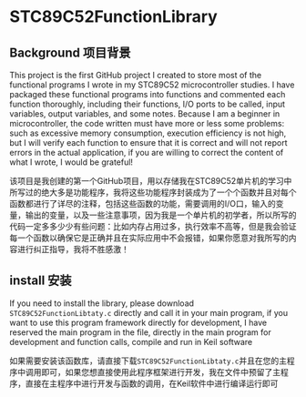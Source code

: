 # STC89C52FunctionLibrary

## Background 项目背景

This project is the first GitHub project I created to store most of the functional programs I wrote in my STC89C52 microcontroller studies. I have packaged these functional programs into functions and commented each function thoroughly, including their functions, I/O ports to be called, input variables, output variables, and some notes. Because I am a beginner in microcontroller, the code written must have more or less some problems: such as excessive memory consumption, execution efficiency is not high, but I will verify each function to ensure that it is correct and will not report errors in the actual application, if you are willing to correct the content of what I wrote, I would be grateful!

该项目是我创建的第一个GitHub项目，用以存储我在STC89C52单片机的学习中所写过的绝大多是功能程序，我将这些功能程序封装成为了一个个函数并且对每个函数都进行了详尽的注释，包括这些函数的功能，需要调用的I/O口，输入的变量，输出的变量，以及一些注意事项，因为我是一个单片机的初学者，所以所写的代码一定多多少少有些问题：比如内存占用过多，执行效率不高等，但是我会验证每一个函数以确保它是正确并且在实际应用中不会报错，如果你愿意对我所写的内容进行纠正指导，我将不胜感激！

## install 安装

If you need to install the library, please download `STC89C52FunctionLibtaty.c` directly and call it in your main program, if you want to use this program framework directly for development, I have reserved the main program in the file, directly in the main program for development and function calls, compile and run in Keil software

如果需要安装该函数库，请直接下载`STC89C52FunctionLibtaty.c`并且在您的主程序中调用即可，如果您想直接使用此程序框架进行开发，我在文件中预留了主程序，直接在主程序中进行开发与函数的调用，在Keil软件中进行编译运行即可

